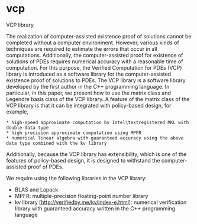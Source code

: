 # vcp
VCP library

The realization of computer-assisted existence proof of solutions cannot be completed without a computer environment.
However, various kinds of techniques are required to estimate the errors that occur in all computations.
Additionally, the computer-assisted proof for existence of solutions of PDEs requires numerical accuracy with a reasonable time of computation.
For this purpose, the Verified Computation for PDEs (VCP) library is introduced as a software library for the computer-assisted existence proof of solutions to PDEs.
The VCP library is a software library developed by the first author in the C++ programming language.
In particular, in this paper, we present how to use the matrix class and Legendre basis class of the VCP library.
A feature of the matrix class of the VCP library is that it can be integrated with policy-based design, for example,

	* high-speed approximate computation by Intel\textregistered MKL with double-data type
	* high precision approximate computation using MPFR
	* numerical linear algebra with guaranteed accuracy using the above data type combined with the kv library

Additionally, because the VCP library has extensibility, which is one of the features of policy-based design, it is designed to withstand the computer-assisted proof of PDEs.

We require using the following libraries in the VCP library:
  * BLAS and Lapack 
  * MPFR: multiple-precision floating-point number library
  * kv library [http://verifiedby.me/kv/index-e.html]: numerical verification library with guaranteed accuracy written in the C++ programming language

